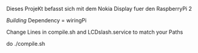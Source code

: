 Dieses ProjeKt befasst sich mit dem Nokia Display fuer den
RaspberryPi 2

*Building*
Dependency = wiringPi

Change Lines in compile.sh and LCDslash.service to match your Paths

do ./compile.sh

